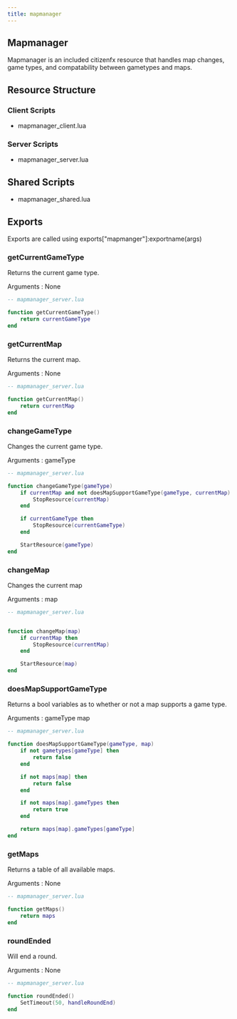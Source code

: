 ```yaml
---
title: mapmanager
---
```


Mapmanager
------
Mapmanager is an included citizenfx resource that handles map changes, game types, and compatability between gametypes and maps.





Resource Structure
------

### Client Scripts

- mapmanager_client.lua

### Server Scripts

- mapmanager_server.lua

## Shared Scripts

- mapmanager_shared.lua

Exports
------

Exports are called using exports["mapmanger"]:exportname(args)


### getCurrentGameType

Returns the current game type.

Arguments :
None

```lua
-- mapmanager_server.lua

function getCurrentGameType()
    return currentGameType
end
```

### getCurrentMap

Returns the current map.

Arguments :
None


```lua
-- mapmanager_server.lua

function getCurrentMap()
    return currentMap
end
```

### changeGameType

Changes the current game type.

Arguments :
gameType

```lua
-- mapmanager_server.lua

function changeGameType(gameType)
    if currentMap and not doesMapSupportGameType(gameType, currentMap) then
        StopResource(currentMap)
    end

    if currentGameType then
        StopResource(currentGameType)
    end

    StartResource(gameType)
end
```

### changeMap

Changes the current map

Arguments :
map

```lua
-- mapmanager_server.lua


function changeMap(map)
    if currentMap then
        StopResource(currentMap)
    end

    StartResource(map)
end
```

### doesMapSupportGameType

Returns a bool variables as to whether or not a map supports a game type.

Arguments :
gameType
map

```lua
-- mapmanager_server.lua

function doesMapSupportGameType(gameType, map)
    if not gametypes[gameType] then
        return false
    end

    if not maps[map] then
        return false
    end

    if not maps[map].gameTypes then
        return true
    end

    return maps[map].gameTypes[gameType]
end
```

### getMaps

Returns a table of all available maps.

Arguments :
None

```lua
-- mapmanager_server.lua

function getMaps()
    return maps
end
```

### roundEnded

Will end a round.

Arguments :
None


```lua
-- mapmanager_server.lua

function roundEnded()
    SetTimeout(50, handleRoundEnd)
end
```
